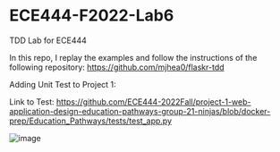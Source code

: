 # ECE444-F2022-Lab6
TDD Lab for ECE444

In this repo, I replay the examples and follow the instructions of the following repository:  https://github.com/mjhea0/flaskr-tdd

Adding Unit Test to Project 1:

Link to Test: https://github.com/ECE444-2022Fall/project-1-web-application-design-education-pathways-group-21-ninjas/blob/docker-prep/Education_Pathways/tests/test_app.py

![image](https://user-images.githubusercontent.com/59378799/203197068-dcfc4c77-895d-4d8e-8a3b-a8a20370b3b8.png)

